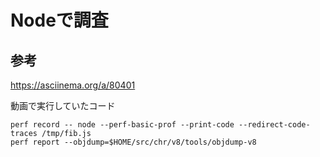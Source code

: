 # Nodeで調査

## 参考
https://asciinema.org/a/80401

動画で実行していたコード
```
perf record -- node --perf-basic-prof --print-code --redirect-code-traces /tmp/fib.js
perf report --objdump=$HOME/src/chr/v8/tools/objdump-v8
```

